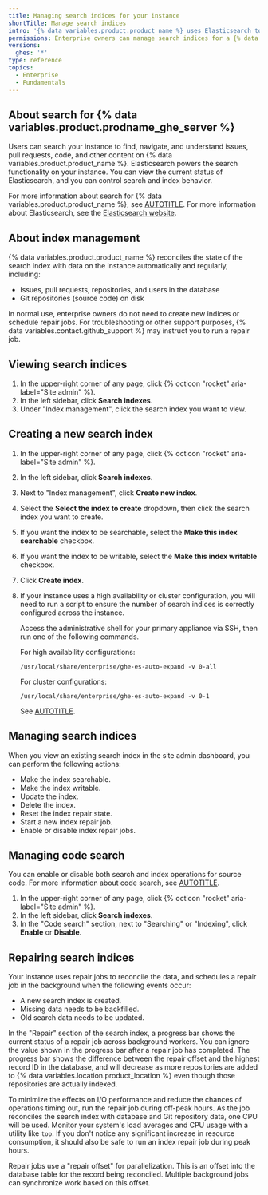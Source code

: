```yaml
---
title: Managing search indices for your instance
shortTitle: Manage search indices
intro: '{% data variables.product.product_name %} uses Elasticsearch to power search features, and provides tools for managing search and index behavior.'
permissions: Enterprise owners can manage search indices for a {% data variables.product.prodname_ghe_server %} instance.
versions:
  ghes: '*'
type: reference
topics:
  - Enterprise
  - Fundamentals
---
```


## About search for {% data variables.product.prodname_ghe_server %}

Users can search your instance to find, navigate, and understand issues, pull requests, code, and other content on {% data variables.product.product_name %}. Elasticsearch powers the search functionality on your instance. You can view the current status of Elasticsearch, and you can control search and index behavior.

For more information about search for {% data variables.product.product_name %}, see [AUTOTITLE](/search-github). For more information about Elasticsearch, see the [Elasticsearch website](https://elastic.co).

## About index management

{% data variables.product.product_name %} reconciles the state of the search index with data on the instance automatically and regularly, including:

* Issues, pull requests, repositories, and users in the database
* Git repositories (source code) on disk

In normal use, enterprise owners do not need to create new indices or schedule repair jobs. For troubleshooting or other support purposes, {% data variables.contact.github_support %} may instruct you to run a repair job.

## Viewing search indices

1. In the upper-right corner of any page, click {% octicon "rocket" aria-label="Site admin" %}.
1. In the left sidebar, click **Search indexes**.
1. Under "Index management", click the search index you want to view.

## Creating a new search index

1. In the upper-right corner of any page, click {% octicon "rocket" aria-label="Site admin" %}.
1. In the left sidebar, click **Search indexes**.
1. Next to "Index management", click **Create new index**.
1. Select the **Select the index to create** dropdown, then click the search index you want to create.
1. If you want the index to be searchable, select the **Make this index searchable** checkbox.
1. If you want the index to be writable, select the **Make this index writable** checkbox.
1. Click **Create index**.
1. If your instance uses a high availability or cluster configuration, you will need to run a script to ensure the number of search indices is correctly configured across the instance.

   Access the administrative shell for your primary appliance via SSH, then run one of the following commands.

   For high availability configurations:

   ```shell copy
   /usr/local/share/enterprise/ghe-es-auto-expand -v 0-all
   ```

   For cluster configurations:

   ```shell copy
   /usr/local/share/enterprise/ghe-es-auto-expand -v 0-1
   ```

   See [AUTOTITLE](/admin/administering-your-instance/administering-your-instance-from-the-command-line/accessing-the-administrative-shell-ssh).

## Managing search indices

When you view an existing search index in the site admin dashboard, you can perform the following actions:

* Make the index searchable.
* Make the index writable.
* Update the index.
* Delete the index.
* Reset the index repair state.
* Start a new index repair job.
* Enable or disable index repair jobs.

## Managing code search

You can enable or disable both search and index operations for source code. For more information about code search, see [AUTOTITLE](/search-github/searching-on-github/searching-code).

1. In the upper-right corner of any page, click {% octicon "rocket" aria-label="Site admin" %}.
1. In the left sidebar, click **Search indexes**.
1. In the "Code search" section, next to "Searching" or "Indexing", click **Enable** or **Disable**.

## Repairing search indices

Your instance uses repair jobs to reconcile the data, and schedules a repair job in the background when the following events occur:

* A new search index is created.
* Missing data needs to be backfilled.
* Old search data needs to be updated.

In the "Repair" section of the search index, a progress bar shows the current status of a repair job across background workers. You can ignore the value shown in the progress bar after a repair job has completed. The progress bar shows the difference between the repair offset and the highest record ID in the database, and will decrease as more repositories are added to {% data variables.location.product_location %} even though those repositories are actually indexed.

To minimize the effects on I/O performance and reduce the chances of operations timing out, run the repair job during off-peak hours. As the job reconciles the search index with database and Git repository data, one CPU will be used. Monitor your system's load averages and CPU usage with a utility like `top`. If you don't notice any significant increase in resource consumption, it should also be safe to run an index repair job during peak hours.

Repair jobs use a "repair offset" for parallelization. This is an offset into the database table for the record being reconciled. Multiple background jobs can synchronize work based on this offset.

